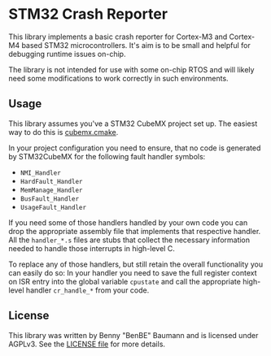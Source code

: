 # STM32 Crash Reporter

This library implements a basic crash reporter for Cortex-M3 and Cortex-M4 based STM32 microcontrollers.
It's aim is to be small and helpful for debugging runtime issues on-chip.

The library is not intended for use with some on-chip RTOS and will likely need some modifications
to work correctly in such environments.

## Usage

This library assumes you've a STM32 CubeMX project set up.
The easiest way to do this is [cubemx.cmake](https://github.com/patrislav1/cubemx.cmake).

In your project configuration you need to ensure, that no code is generated by STM32CubeMX
for the following fault handler symbols:

* `NMI_Handler`
* `HardFault_Handler`
* `MemManage_Handler`
* `BusFault_Handler`
* `UsageFault_Handler`

If you need some of those handlers handled by your own code you can drop the appropriate assembly file
that implements that respective handler. All the `handler_*.s` files are stubs that collect the necessary
information needed to handle those interrupts in high-level C.

To replace any of those handlers, but still retain the overall functionality you can easily do so:
In your handler you need to save the full register context on ISR entry into the global variable `cpustate` and
call the appropriate high-level handler `cr_handle_*` from your code.

## License

This library was written by Benny "BenBE" Baumann and is licensed under AGPLv3.
See the [LICENSE file](LICENSE) for more details.
